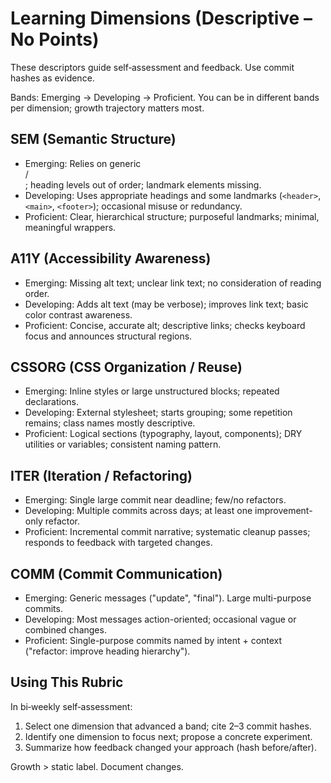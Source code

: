 # Learning Dimensions (Descriptive – No Points)
These descriptors guide self‑assessment and feedback. Use commit hashes as evidence.

Bands: Emerging → Developing → Proficient. You can be in different bands per dimension; growth trajectory matters most.

## SEM (Semantic Structure)
- Emerging: Relies on generic <div> / <br>; heading levels out of order; landmark elements missing.
- Developing: Uses appropriate headings and some landmarks (`<header>`, `<main>`, `<footer>`); occasional misuse or redundancy.
- Proficient: Clear, hierarchical structure; purposeful landmarks; minimal, meaningful wrappers.

## A11Y (Accessibility Awareness)
- Emerging: Missing alt text; unclear link text; no consideration of reading order.
- Developing: Adds alt text (may be verbose); improves link text; basic color contrast awareness.
- Proficient: Concise, accurate alt; descriptive links; checks keyboard focus and announces structural regions.

## CSSORG (CSS Organization / Reuse)
- Emerging: Inline styles or large unstructured blocks; repeated declarations.
- Developing: External stylesheet; starts grouping; some repetition remains; class names mostly descriptive.
- Proficient: Logical sections (typography, layout, components); DRY utilities or variables; consistent naming pattern.

## ITER (Iteration / Refactoring)
- Emerging: Single large commit near deadline; few/no refactors.
- Developing: Multiple commits across days; at least one improvement-only refactor.
- Proficient: Incremental commit narrative; systematic cleanup passes; responds to feedback with targeted changes.

## COMM (Commit Communication)
- Emerging: Generic messages ("update", "final"). Large multi-purpose commits.
- Developing: Most messages action-oriented; occasional vague or combined changes.
- Proficient: Single-purpose commits named by intent + context ("refactor: improve heading hierarchy").

## Using This Rubric
In bi‑weekly self‑assessment:
1. Select one dimension that advanced a band; cite 2–3 commit hashes.
2. Identify one dimension to focus next; propose a concrete experiment.
3. Summarize how feedback changed your approach (hash before/after).

Growth > static label. Document changes.
